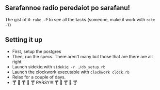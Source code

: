 ## Sarafannoe radio peredaiot po sarafanu!

The gist of it: `rake -P` to see all the tasks (someone, make it work with `rake -T`)

## Setting it up

* First, setup the postgres
* Then, run the specs. There aren't many but those that are there are all right
* Launch sidekiq with `sidekiq -r ./db_setup.rb`
* Launch the clockwork executable with `clockwork clock.rb`
* Relax for a couple of days.
* :cocktail: :tada: :cocktail: :tada: :cocktail: PARSY!!! :cocktail: :tada: :cocktail: :tada: :cocktail:

